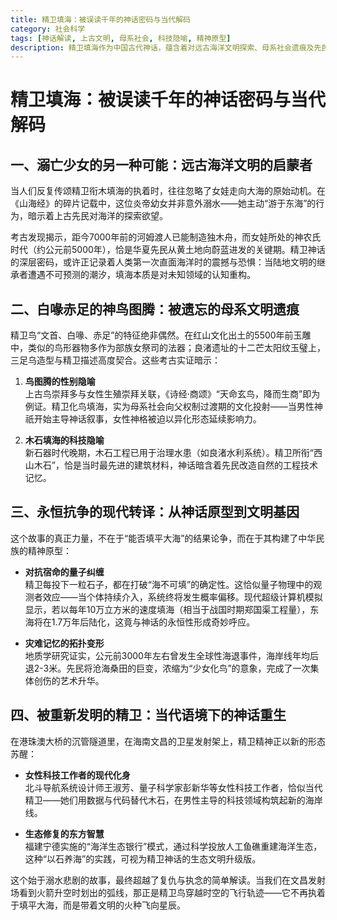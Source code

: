 ```yaml
---
title: 精卫填海：被误读千年的神话密码与当代解码
category: 社会科学
tags: [神话解读, 上古文明, 母系社会, 科技隐喻, 精神原型]
description: 精卫填海作为中国古代神话，蕴含着对远古海洋文明探索、母系社会遗痕及先民科技隐喻的深刻解读。本文揭示了精卫神话不仅是关于复仇与执念的故事，更是中华民族精神原型的构建，象征着对抗宿命、持续抗争的永恒精神。在当代，这种精神体现在女性科技工作者的崛起和生态修复实践中，展现出从传统神话到现代文明的智慧转变。通过重新审视精卫填海，我们发现了连接过去与未来的文化基因，以及它对现代社会的深远启示。
---
```

# 精卫填海：被误读千年的神话密码与当代解码  

## 一、溺亡少女的另一种可能：远古海洋文明的启蒙者  
当人们反复传颂精卫衔木填海的执着时，往往忽略了女娃走向大海的原始动机。在《山海经》的碎片记载中，这位炎帝幼女并非意外溺水——她主动“游于东海”的行为，暗示着上古先民对海洋的探索欲望。  

考古发现揭示，距今7000年前的河姆渡人已能制造独木舟，而女娃所处的神农氏时代（约公元前5000年），恰是华夏先民从黄土地向蔚蓝进发的关键期。精卫神话的深层密码，或许正记录着人类第一次直面海洋时的震撼与恐惧：当陆地文明的继承者遭遇不可预测的潮汐，填海本质是对未知领域的认知重构。  

## 二、白喙赤足的神鸟图腾：被遗忘的母系文明遗痕  
精卫鸟“文首、白喙、赤足”的特征绝非偶然。在红山文化出土的5500年前玉雕中，类似的鸟形器物多作为部族女祭司的法器；良渚遗址的十二芒太阳纹玉璧上，三足乌造型与精卫描述高度契合。这些考古实证暗示：  

1. **鸟图腾的性别隐喻**  
上古鸟崇拜多与女性生殖崇拜关联，《诗经·商颂》“天命玄鸟，降而生商”即为例证。精卫化鸟填海，实为母系社会向父权制过渡期的文化投射——当男性神祇开始主导神话叙事，女性神格被迫以异化形态延续影响力。  

2. **木石填海的科技隐喻**  
新石器时代晚期，木石工程已用于治理水患（如良渚水利系统）。精卫所衔“西山木石”，恰是当时最先进的建筑材料，神话暗含着先民改造自然的工程技术记忆。  

## 三、永恒抗争的现代转译：从神话原型到文明基因  
这个故事的真正力量，不在于“能否填平大海”的结果论争，而在于其构建了中华民族的精神原型：  

- **对抗宿命的量子纠缠**  
精卫每投下一粒石子，都在打破“海不可填”的确定性。这恰似量子物理中的观测者效应——当个体持续介入，系统终将发生概率偏移。现代超级计算机模拟显示，若以每年10万立方米的速度填海（相当于战国时期郑国渠工程量），东海将在1.7万年后陆化，这竟与神话的永恒性形成奇妙呼应。  

- **灾难记忆的拓扑变形**  
地质学研究证实，公元前3000年左右曾发生全球性海退事件，海岸线年均后退2-3米。先民将沧海桑田的巨变，浓缩为“少女化鸟”的意象，完成了一次集体创伤的艺术升华。  

## 四、被重新发明的精卫：当代语境下的神话重生  
在港珠澳大桥的沉管隧道里，在海南文昌的卫星发射架上，精卫精神正以新的形态苏醒：  

- **女性科技工作者的现代化身**  
北斗导航系统设计师王淑芳、量子科学家彭新华等女性科技工作者，恰似当代精卫——她们用数据与代码替代木石，在男性主导的科技领域构筑起新的海岸线。  

- **生态修复的东方智慧**  
福建宁德实施的“海洋生态银行”模式，通过科学投放人工鱼礁重建海洋生态，这种“以石养海”的实践，可视为精卫神话的生态文明升级版。  

这个始于溺水悲剧的故事，最终超越了复仇与执念的简单解读。当我们在文昌发射场看到火箭升空时划出的弧线，那正是精卫鸟穿越时空的飞行轨迹——它不再执着于填平大海，而是带着文明的火种飞向星辰。
